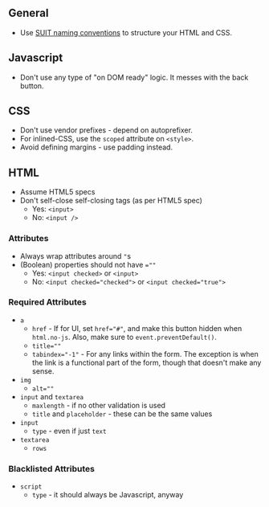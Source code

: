 ## General

* Use [SUIT naming conventions](https://github.com/suitcss/suit/blob/master/doc/naming-conventions.md) to structure your HTML and CSS.

## Javascript

* Don't use any type of "on DOM ready" logic.
  It messes with the back button.

## CSS

* Don't use vendor prefixes - depend on autoprefixer.
* For inlined-CSS, use the `scoped` attribute on `<style>`.
* Avoid defining margins - use padding instead.

## HTML

* Assume HTML5 specs
* Don't self-close self-closing tags (as per HTML5 spec)
  * Yes: `<input>`
  * No: `<input />`

### Attributes

* Always wrap attributes around `"`s
* (Boolean) properties should not have `=""`
  * Yes: `<input checked>` or `<input>`
  * No: `<input checked="checked">` or `<input checked="true">`

### Required Attributes

* `a`
  * `href` - If for UI, set `href="#"`, and make this button hidden when `html.no-js`.
    Also, make sure to `event.preventDefault()`.
  * `title=""`
  * `tabindex="-1"` - For any links within the form.
    The exception is when the link is a functional part of the form,
    though that doesn't make any sense.
* `img`
  * `alt=""`
* `input` and `textarea`
  * `maxlength` - if no other validation is used
  * `title` and `placeholder` - these can be the same values
* `input`
  * `type` - even if just `text`
* `textarea`
  * `rows`

### Blacklisted Attributes

* `script`
  * `type` - it should always be Javascript, anyway
